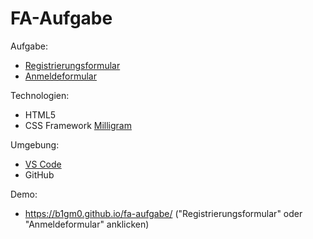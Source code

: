 # FA-Aufgabe

Aufgabe:
- [Registrierungsformular](https://b1gm0.github.io/fa-aufgabe/registrierung.html)
- [Anmeldeformular](https://b1gm0.github.io/fa-aufgabe/anmeldung.html)

Technologien:
- HTML5
- CSS Framework [Milligram](https://github.com/milligram/milligram)

Umgebung:
- [VS Code](https://github.com/microsoft/vscode)
- GitHub

Demo:
- https://b1gm0.github.io/fa-aufgabe/ ("Registrierungsformular" oder "Anmeldeformular" anklicken)
